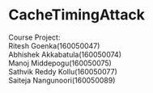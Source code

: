 # CacheTimingAttack
Course Project: <br>
Ritesh Goenka(160050047) <br>
Abhishek Akkabatula(160050074) <br>
Manoj Middepogu(160050075) <br>
Sathvik Reddy Kollu(160050077) <br>
Saiteja Nangunoori(160050089) <br>
